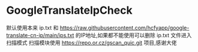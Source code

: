 # GoogleTranslateIpCheck
默认使用本来 ip.txt 和 https://raw.githubusercontent.com/hcfyapp/google-translate-cn-ip/main/ips.txt 的IP地址,如果都不能使用可以删除 ip.txt 文件进入扫描模式
扫描模块使用 https://repo.or.cz/gscan_quic.git 项目,感谢大佬
